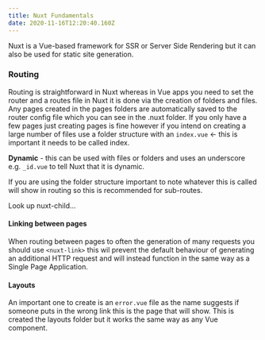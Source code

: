 ```yaml
---
title: Nuxt Fundamentals
date: 2020-11-16T12:20:40.160Z
---
```

Nuxt is a Vue-based framework for SSR or Server Side Rendering but it can also be used for static site generation.

### Routing

Routing is straightforward in Nuxt whereas in Vue apps you need to set the router and a routes file in Nuxt it is done via the creation of folders and files. Any pages created in the pages folders are automatically saved to the router config file which you can see in the .nuxt folder. If you only have a few pages just creating pages is fine however if you intend on creating a large number of files use a folder structure with an `index.vue` <- this is important it needs to be called index. 

**Dynamic** - this can be used with files or folders and uses an underscore e.g. `_id.vue` to tell Nuxt that it is dynamic.

If you are using the folder structure important to note whatever this is called will show in routing so this is recommended for sub-routes.

Look up nuxt-child...

#### Linking between pages

When routing between pages to often the generation of many requests you should use `<nuxt-link>` this wil prevent the default behaviour of generating an additional HTTP request and will instead function in the same way as a Single Page Application.

#### Layouts

An important one to create is an `error.vue` file as the name suggests if someone puts in the wrong link this is the page that will show. This is created the layouts folder but it works the same way as any Vue component.